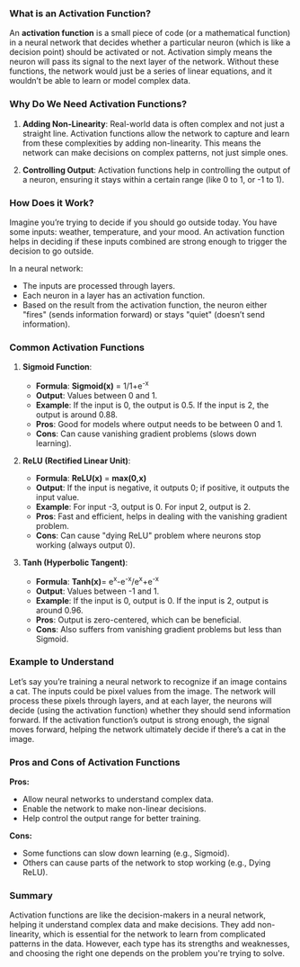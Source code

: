 ### What is an Activation Function?

An **activation function** is a small piece of code (or a mathematical function) in a neural network that decides whether a particular neuron (which is like a decision point) should be activated or not. Activation simply means the neuron will pass its signal to the next layer of the network. Without these functions, the network would just be a series of linear equations, and it wouldn’t be able to learn or model complex data.

### Why Do We Need Activation Functions?

1. **Adding Non-Linearity**: Real-world data is often complex and not just a straight line. Activation functions allow the network to capture and learn from these complexities by adding non-linearity. This means the network can make decisions on complex patterns, not just simple ones.

2. **Controlling Output**: Activation functions help in controlling the output of a neuron, ensuring it stays within a certain range (like 0 to 1, or -1 to 1).

### How Does it Work?

Imagine you’re trying to decide if you should go outside today. You have some inputs: weather, temperature, and your mood. An activation function helps in deciding if these inputs combined are strong enough to trigger the decision to go outside.

In a neural network:
- The inputs are processed through layers.
- Each neuron in a layer has an activation function.
- Based on the result from the activation function, the neuron either "fires" (sends information forward) or stays "quiet" (doesn’t send information).

### Common Activation Functions

1. **Sigmoid Function**:
   - **Formula**: **Sigmoid(x)** = 1/1+e<sup>-x</sup>
   - **Output**: Values between 0 and 1.
   - **Example**: If the input is 0, the output is 0.5. If the input is 2, the output is around 0.88.
   - **Pros**: Good for models where output needs to be between 0 and 1.
   - **Cons**: Can cause vanishing gradient problems (slows down learning).

2. **ReLU (Rectified Linear Unit)**:
   - **Formula**: **ReLU(x)** = **max(0,x)**
   - **Output**: If the input is negative, it outputs 0; if positive, it outputs the input value.
   - **Example**: For input -3, output is 0. For input 2, output is 2.
   - **Pros**: Fast and efficient, helps in dealing with the vanishing gradient problem.
   - **Cons**: Can cause "dying ReLU" problem where neurons stop working (always output 0).

3. **Tanh (Hyperbolic Tangent)**:
   - **Formula**: **Tanh(x)**= e<sup>x</sup>-e<sup>-x</sup>/e<sup>x</sup>+e<sup>-x</sup>
   - **Output**: Values between -1 and 1.
   - **Example**: If the input is 0, output is 0. If the input is 2, output is around 0.96.
   - **Pros**: Output is zero-centered, which can be beneficial.
   - **Cons**: Also suffers from vanishing gradient problems but less than Sigmoid.

### Example to Understand

Let’s say you’re training a neural network to recognize if an image contains a cat. The inputs could be pixel values from the image. The network will process these pixels through layers, and at each layer, the neurons will decide (using the activation function) whether they should send information forward. If the activation function’s output is strong enough, the signal moves forward, helping the network ultimately decide if there’s a cat in the image.

### Pros and Cons of Activation Functions

**Pros:**
- Allow neural networks to understand complex data.
- Enable the network to make non-linear decisions.
- Help control the output range for better training.

**Cons:**
- Some functions can slow down learning (e.g., Sigmoid).
- Others can cause parts of the network to stop working (e.g., Dying ReLU).

### Summary

Activation functions are like the decision-makers in a neural network, helping it understand complex data and make decisions. They add non-linearity, which is essential for the network to learn from complicated patterns in the data. However, each type has its strengths and weaknesses, and choosing the right one depends on the problem you're trying to solve.